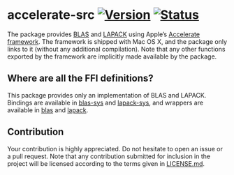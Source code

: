# accelerate-src [![Version][version-img]][version-url] [![Status][status-img]][status-url]

The package provides [BLAS][1] and [LAPACK][2] using Apple’s [Accelerate
framework][3]. The framework is shipped with Mac OS X, and the package only
links to it (without any additional compilation). Note that any other functions
exported by the framework are implicitly made available by the package.

## Where are all the FFI definitions?

This package provides only an implementation of BLAS and LAPACK. Bindings are
available in [blas-sys][4] and [lapack-sys][5], and wrappers are available in
[blas][6] and [lapack][7].

## Contribution

Your contribution is highly appreciated. Do not hesitate to open an issue or a
pull request. Note that any contribution submitted for inclusion in the project
will be licensed according to the terms given in [LICENSE.md](LICENSE.md).

[1]: https://en.wikipedia.org/wiki/Basic_Linear_Algebra_Subprograms
[2]: https://en.wikipedia.org/wiki/LAPACK
[3]: https://developer.apple.com/library/mac/documentation/Accelerate/Reference/AccelerateFWRef

[4]: https://github.com/stainless-steel/blas-sys
[5]: https://github.com/stainless-steel/lapack-sys
[6]: https://github.com/stainless-steel/blas
[7]: https://github.com/stainless-steel/lapack

[status-img]: https://travis-ci.org/strawlab/accelerate-src.svg?branch=master
[status-url]: https://travis-ci.org/strawlab/accelerate-src
[version-img]: https://img.shields.io/crates/v/accelerate-src.svg
[version-url]: https://crates.io/crates/accelerate-src
